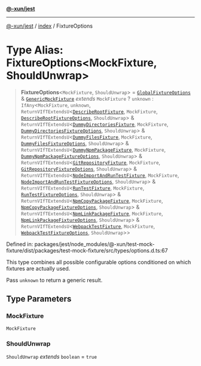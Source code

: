 [**@-xun/jest**](../../README.md)

***

[@-xun/jest](../../README.md) / [index](../README.md) / FixtureOptions

# Type Alias: FixtureOptions\<MockFixture, ShouldUnwrap\>

> **FixtureOptions**\<`MockFixture`, `ShouldUnwrap`\> = [`GlobalFixtureOptions`](GlobalFixtureOptions.md) & [`GenericMockFixture`](GenericMockFixture.md) *extends* `MockFixture` ? `unknown` : `IfAny`\<`MockFixture`, `unknown`, `ReturnVIfTExtendsU`\<[`DescribeRootFixture`](DescribeRootFixture.md), `MockFixture`, [`DescribeRootFixtureOptions`](DescribeRootFixtureOptions.md), `ShouldUnwrap`\> & `ReturnVIfTExtendsU`\<[`DummyDirectoriesFixture`](DummyDirectoriesFixture.md), `MockFixture`, [`DummyDirectoriesFixtureOptions`](DummyDirectoriesFixtureOptions.md), `ShouldUnwrap`\> & `ReturnVIfTExtendsU`\<[`DummyFilesFixture`](DummyFilesFixture.md), `MockFixture`, [`DummyFilesFixtureOptions`](DummyFilesFixtureOptions.md), `ShouldUnwrap`\> & `ReturnVIfTExtendsU`\<[`DummyNpmPackageFixture`](DummyNpmPackageFixture.md), `MockFixture`, [`DummyNpmPackageFixtureOptions`](DummyNpmPackageFixtureOptions.md), `ShouldUnwrap`\> & `ReturnVIfTExtendsU`\<[`GitRepositoryFixture`](GitRepositoryFixture.md), `MockFixture`, [`GitRepositoryFixtureOptions`](GitRepositoryFixtureOptions.md), `ShouldUnwrap`\> & `ReturnVIfTExtendsU`\<[`NodeImportAndRunTestFixture`](NodeImportAndRunTestFixture.md), `MockFixture`, [`NodeImportAndRunTestFixtureOptions`](NodeImportAndRunTestFixtureOptions.md), `ShouldUnwrap`\> & `ReturnVIfTExtendsU`\<[`RunTestFixture`](RunTestFixture.md), `MockFixture`, [`RunTestFixtureOptions`](RunTestFixtureOptions.md), `ShouldUnwrap`\> & `ReturnVIfTExtendsU`\<[`NpmCopyPackageFixture`](NpmCopyPackageFixture.md), `MockFixture`, [`NpmCopyPackageFixtureOptions`](NpmCopyPackageFixtureOptions.md), `ShouldUnwrap`\> & `ReturnVIfTExtendsU`\<[`NpmLinkPackageFixture`](NpmLinkPackageFixture.md), `MockFixture`, [`NpmLinkPackageFixtureOptions`](NpmLinkPackageFixtureOptions.md), `ShouldUnwrap`\> & `ReturnVIfTExtendsU`\<[`WebpackTestFixture`](WebpackTestFixture.md), `MockFixture`, [`WebpackTestFixtureOptions`](WebpackTestFixtureOptions.md), `ShouldUnwrap`\>\>

Defined in: packages/jest/node\_modules/@-xun/test-mock-fixture/dist/packages/test-mock-fixture/src/types/options.d.ts:67

This type combines all possible configurable options conditioned on which
fixtures are actually used.

Pass `unknown` to return a generic result.

## Type Parameters

### MockFixture

`MockFixture`

### ShouldUnwrap

`ShouldUnwrap` *extends* `boolean` = `true`
